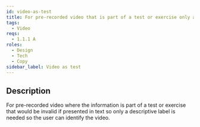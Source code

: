 ```yaml
---
id: video-as-test
title: For pre-recorded video that is part of a test or exercise only a descriptive label is needed
tags:
  - Video
reqs:
  - 1.1.1 A
roles:
  - Design
  - Tech
  - Copy
sidebar_label: Video as test
---
```


## Description

For pre-recorded video where the information is part of a test or exercise that would be invalid if presented in text so only a descriptive label is needed so the user can identify the video.
